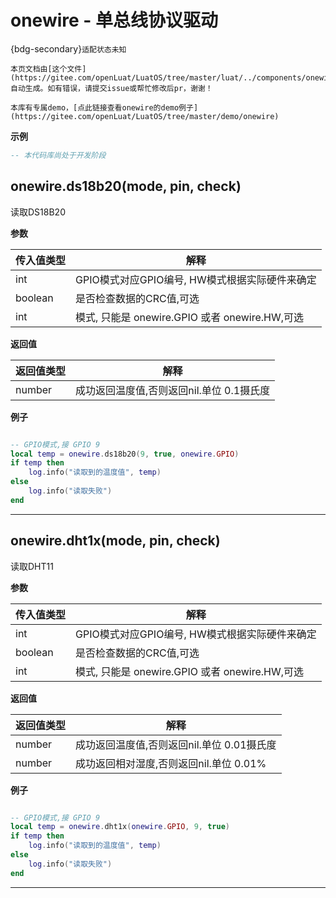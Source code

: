 # onewire - 单总线协议驱动

{bdg-secondary}`适配状态未知`

```{note}
本页文档由[这个文件](https://gitee.com/openLuat/LuatOS/tree/master/luat/../components/onewire/binding/luat_lib_onewire.c)自动生成。如有错误，请提交issue或帮忙修改后pr，谢谢！
```

```{tip}
本库有专属demo，[点此链接查看onewire的demo例子](https://gitee.com/openLuat/LuatOS/tree/master/demo/onewire)
```

**示例**

```lua
-- 本代码库尚处于开发阶段

```

## onewire.ds18b20(mode, pin, check)



读取DS18B20

**参数**

|传入值类型|解释|
|-|-|
|int|GPIO模式对应GPIO编号, HW模式根据实际硬件来确定|
|boolean|是否检查数据的CRC值,可选|
|int|模式, 只能是 onewire.GPIO 或者 onewire.HW,可选|

**返回值**

|返回值类型|解释|
|-|-|
|number|成功返回温度值,否则返回nil.单位 0.1摄氏度|

**例子**

```lua

-- GPIO模式,接 GPIO 9
local temp = onewire.ds18b20(9, true, onewire.GPIO)
if temp then
    log.info("读取到的温度值", temp)
else
    log.info("读取失败")
end


```

---

## onewire.dht1x(mode, pin, check)



读取DHT11

**参数**

|传入值类型|解释|
|-|-|
|int|GPIO模式对应GPIO编号, HW模式根据实际硬件来确定|
|boolean|是否检查数据的CRC值,可选|
|int|模式, 只能是 onewire.GPIO 或者 onewire.HW,可选|

**返回值**

|返回值类型|解释|
|-|-|
|number|成功返回温度值,否则返回nil.单位 0.01摄氏度|
|number|成功返回相对湿度,否则返回nil.单位 0.01%|

**例子**

```lua

-- GPIO模式,接 GPIO 9
local temp = onewire.dht1x(onewire.GPIO, 9, true)
if temp then
    log.info("读取到的温度值", temp)
else
    log.info("读取失败")
end


```

---

